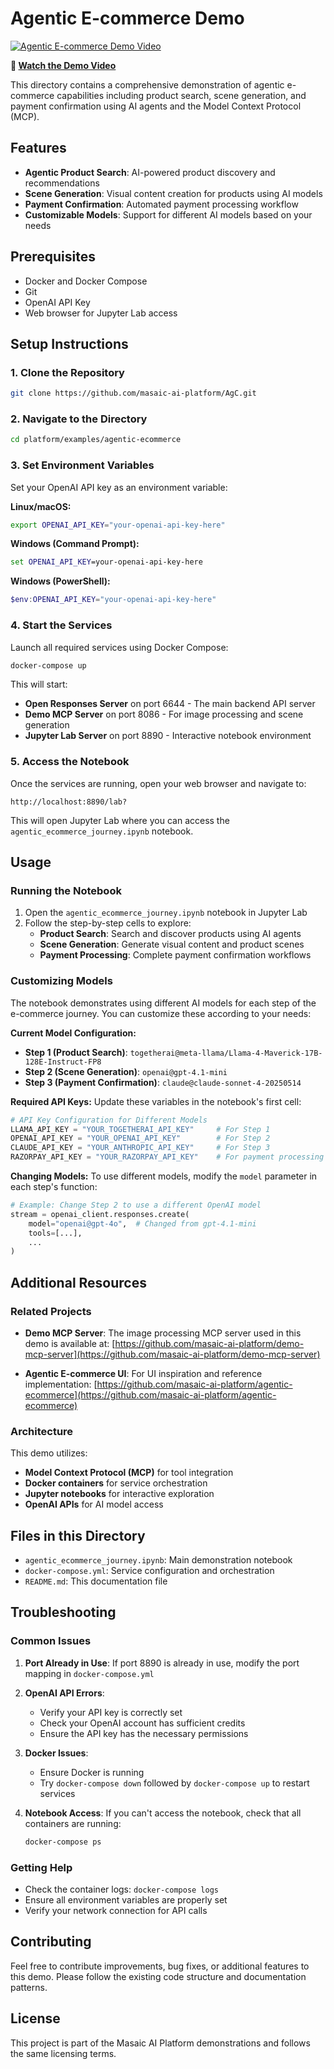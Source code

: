 # Agentic E-commerce Demo

[![Agentic E-commerce Demo Video](https://img.youtube.com/vi/5ro_l4RJoHY/maxresdefault.jpg)](https://www.youtube.com/watch?v=5ro_l4RJoHY)

**🎥 [Watch the Demo Video](https://www.youtube.com/watch?v=5ro_l4RJoHY)**

This directory contains a comprehensive demonstration of agentic e-commerce capabilities including product search, scene generation, and payment confirmation using AI agents and the Model Context Protocol (MCP).

## Features

- **Agentic Product Search**: AI-powered product discovery and recommendations
- **Scene Generation**: Visual content creation for products using AI models
- **Payment Confirmation**: Automated payment processing workflow
- **Customizable Models**: Support for different AI models based on your needs

## Prerequisites

- Docker and Docker Compose
- Git
- OpenAI API Key
- Web browser for Jupyter Lab access

## Setup Instructions

### 1. Clone the Repository

```bash
git clone https://github.com/masaic-ai-platform/AgC.git
```

### 2. Navigate to the Directory

```bash
cd platform/examples/agentic-ecommerce
```

### 3. Set Environment Variables

Set your OpenAI API key as an environment variable:

**Linux/macOS:**
```bash
export OPENAI_API_KEY="your-openai-api-key-here"
```

**Windows (Command Prompt):**
```cmd
set OPENAI_API_KEY=your-openai-api-key-here
```

**Windows (PowerShell):**
```powershell
$env:OPENAI_API_KEY="your-openai-api-key-here"
```

### 4. Start the Services

Launch all required services using Docker Compose:

```bash
docker-compose up
```

This will start:
- **Open Responses Server** on port 6644 - The main backend API server
- **Demo MCP Server** on port 8086 - For image processing and scene generation
- **Jupyter Lab Server** on port 8890 - Interactive notebook environment

### 5. Access the Notebook

Once the services are running, open your web browser and navigate to:

```
http://localhost:8890/lab?
```

This will open Jupyter Lab where you can access the `agentic_ecommerce_journey.ipynb` notebook.

## Usage

### Running the Notebook

1. Open the `agentic_ecommerce_journey.ipynb` notebook in Jupyter Lab
2. Follow the step-by-step cells to explore:
   - **Product Search**: Search and discover products using AI agents
   - **Scene Generation**: Generate visual content and product scenes
   - **Payment Processing**: Complete payment confirmation workflows

### Customizing Models

The notebook demonstrates using different AI models for each step of the e-commerce journey. You can customize these according to your needs:

**Current Model Configuration:**
- **Step 1 (Product Search)**: `togetherai@meta-llama/Llama-4-Maverick-17B-128E-Instruct-FP8`
- **Step 2 (Scene Generation)**: `openai@gpt-4.1-mini`  
- **Step 3 (Payment Confirmation)**: `claude@claude-sonnet-4-20250514`

**Required API Keys:**
Update these variables in the notebook's first cell:
```python
# API Key Configuration for Different Models
LLAMA_API_KEY = "YOUR_TOGETHERAI_API_KEY"     # For Step 1
OPENAI_API_KEY = "YOUR_OPENAI_API_KEY"        # For Step 2
CLAUDE_API_KEY = "YOUR_ANTHROPIC_API_KEY"     # For Step 3
RAZORPAY_API_KEY = "YOUR_RAZORPAY_API_KEY"    # For payment processing
```

**Changing Models:**
To use different models, modify the `model` parameter in each step's function:
```python
# Example: Change Step 2 to use a different OpenAI model
stream = openai_client.responses.create(
    model="openai@gpt-4o",  # Changed from gpt-4.1-mini
    tools=[...],
    ...
)
```

## Additional Resources

### Related Projects

- **Demo MCP Server**: The image processing MCP server used in this demo is available at:
  [https://github.com/masaic-ai-platform/demo-mcp-server](https://github.com/masaic-ai-platform/demo-mcp-server)

- **Agentic E-commerce UI**: For UI inspiration and reference implementation:
  [https://github.com/masaic-ai-platform/agentic-ecommerce](https://github.com/masaic-ai-platform/agentic-ecommerce)

### Architecture

This demo utilizes:
- **Model Context Protocol (MCP)** for tool integration
- **Docker containers** for service orchestration
- **Jupyter notebooks** for interactive exploration
- **OpenAI APIs** for AI model access

## Files in this Directory

- `agentic_ecommerce_journey.ipynb`: Main demonstration notebook
- `docker-compose.yml`: Service configuration and orchestration
- `README.md`: This documentation file

## Troubleshooting

### Common Issues

1. **Port Already in Use**: If port 8890 is already in use, modify the port mapping in `docker-compose.yml`

2. **OpenAI API Errors**: 
   - Verify your API key is correctly set
   - Check your OpenAI account has sufficient credits
   - Ensure the API key has the necessary permissions

3. **Docker Issues**:
   - Ensure Docker is running
   - Try `docker-compose down` followed by `docker-compose up` to restart services

4. **Notebook Access**: If you can't access the notebook, check that all containers are running:
   ```bash
   docker-compose ps
   ```

### Getting Help

- Check the container logs: `docker-compose logs`
- Ensure all environment variables are properly set
- Verify your network connection for API calls

## Contributing

Feel free to contribute improvements, bug fixes, or additional features to this demo. Please follow the existing code structure and documentation patterns.

## License

This project is part of the Masaic AI Platform demonstrations and follows the same licensing terms. 
